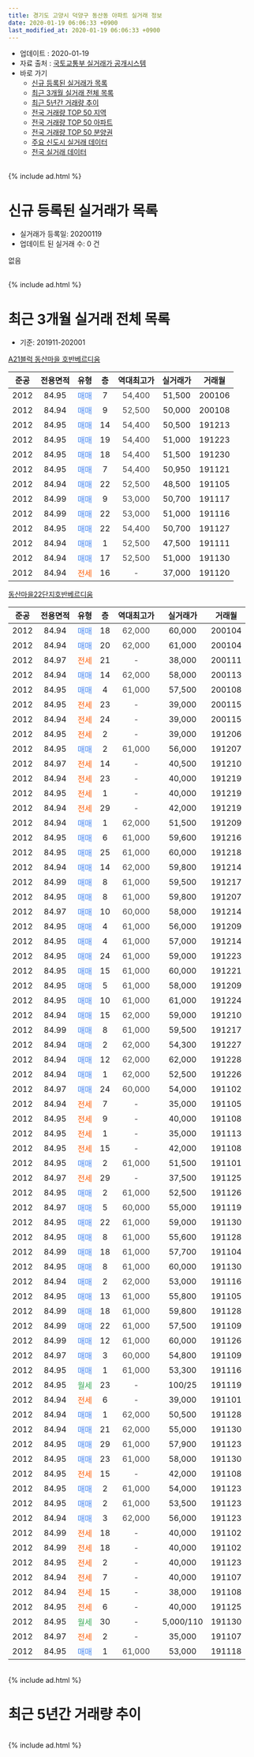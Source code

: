```yaml
---
title: 경기도 고양시 덕양구 동산동 아파트 실거래 정보
date: 2020-01-19 06:06:33 +0900
last_modified_at: 2020-01-19 06:06:33 +0900
---
```


* 업데이트 : 2020-01-19
* 자료 출처 : [국토교통부 실거래가 공개시스템](http://rt.molit.go.kr)
* 바로 가기
    * [신규 등록된 실거래가 목록](#신규-등록된-실거래가-목록)
    * [최근 3개월 실거래 전체 목록](#최근-3개월-실거래-전체-목록)
    * [최근 5년간 거래량 추이](#최근-5년간-거래량-추이)
    * [전국 거래량 TOP 50 지역](https://apt-info.github.io/apt-trade-info/최근-3개월-전국에서-가장-거래가-많이-발생한-지역)
    * [전국 거래량 TOP 50 아파트](https://apt-info.github.io/apt-trade-info/최근-3개월-전국에서-가장-거래가-많이-발생한-아파트)
    * [전국 거래량 TOP 50 분양권](https://apt-info.github.io/apt-trade-info/최근-3개월-전국에서-가장-거래가-많이-발생한-분양권)
    * [주요 신도시 실거래 데이터](https://apt-info.github.io/apt-trade-info/주요-신도시)
    * [전국 실거래 데이터](https://apt-info.github.io/apt-trade-info/전국)
<br>
{% include ad.html %}
<br>

# 신규 등록된 실거래가 목록
* 실거래가 등록일: 20200119
* 업데이트 된 실거래 수: 0 건

없음

<br>
{% include ad.html %}
<br>

# 최근 3개월 실거래 전체 목록
* 기준: 201911-202001


[A21블럭 동산마을 호반베르디움](https://search.naver.com/search.naver?query=%EA%B2%BD%EA%B8%B0%EB%8F%84+%EA%B3%A0%EC%96%91%EC%8B%9C+%EB%8D%95%EC%96%91%EA%B5%AC+%EB%8F%99%EC%82%B0%EB%8F%99+A21%EB%B8%94%EB%9F%AD+%EB%8F%99%EC%82%B0%EB%A7%88%EC%9D%84+%ED%98%B8%EB%B0%98%EB%B2%A0%EB%A5%B4%EB%94%94%EC%9B%80)

|준공|전용면적|유형|층|역대최고가|실거래가|거래월|
|:---:|:---:|:---:|:---:|:---:|:---:|:---:|
|2012|84.95|<span style="color:#4285f3">매매</span>|7|<span style="color:#444444">54,400</span>|51,500|200106|
|2012|84.94|<span style="color:#4285f3">매매</span>|9|<span style="color:#444444">52,500</span>|50,000|200108|
|2012|84.95|<span style="color:#4285f3">매매</span>|14|<span style="color:#444444">54,400</span>|50,500|191213|
|2012|84.95|<span style="color:#4285f3">매매</span>|19|<span style="color:#444444">54,400</span>|51,000|191223|
|2012|84.95|<span style="color:#4285f3">매매</span>|18|<span style="color:#444444">54,400</span>|51,500|191230|
|2012|84.95|<span style="color:#4285f3">매매</span>|7|<span style="color:#444444">54,400</span>|50,950|191121|
|2012|84.94|<span style="color:#4285f3">매매</span>|22|<span style="color:#444444">52,500</span>|48,500|191105|
|2012|84.99|<span style="color:#4285f3">매매</span>|9|<span style="color:#444444">53,000</span>|50,700|191117|
|2012|84.99|<span style="color:#4285f3">매매</span>|22|<span style="color:#444444">53,000</span>|51,000|191116|
|2012|84.95|<span style="color:#4285f3">매매</span>|22|<span style="color:#444444">54,400</span>|50,700|191127|
|2012|84.94|<span style="color:#4285f3">매매</span>|1|<span style="color:#444444">52,500</span>|47,500|191111|
|2012|84.94|<span style="color:#4285f3">매매</span>|17|<span style="color:#444444">52,500</span>|51,000|191130|
|2012|84.94|<span style="color:#ff5a00">전세</span>|16|<span style="color:#444444">-</span>|37,000|191120|

[동산마을22단지호반베르디움](https://search.naver.com/search.naver?query=%EA%B2%BD%EA%B8%B0%EB%8F%84+%EA%B3%A0%EC%96%91%EC%8B%9C+%EB%8D%95%EC%96%91%EA%B5%AC+%EB%8F%99%EC%82%B0%EB%8F%99+%EB%8F%99%EC%82%B0%EB%A7%88%EC%9D%8422%EB%8B%A8%EC%A7%80%ED%98%B8%EB%B0%98%EB%B2%A0%EB%A5%B4%EB%94%94%EC%9B%80)

|준공|전용면적|유형|층|역대최고가|실거래가|거래월|
|:---:|:---:|:---:|:---:|:---:|:---:|:---:|
|2012|84.94|<span style="color:#4285f3">매매</span>|18|<span style="color:#444444">62,000</span>|60,000|200104|
|2012|84.94|<span style="color:#4285f3">매매</span>|20|<span style="color:#444444">62,000</span>|61,000|200104|
|2012|84.97|<span style="color:#ff5a00">전세</span>|21|<span style="color:#444444">-</span>|38,000|200111|
|2012|84.94|<span style="color:#4285f3">매매</span>|14|<span style="color:#444444">62,000</span>|58,000|200113|
|2012|84.95|<span style="color:#4285f3">매매</span>|4|<span style="color:#444444">61,000</span>|57,500|200108|
|2012|84.95|<span style="color:#ff5a00">전세</span>|23|<span style="color:#444444">-</span>|39,000|200115|
|2012|84.94|<span style="color:#ff5a00">전세</span>|24|<span style="color:#444444">-</span>|39,000|200115|
|2012|84.95|<span style="color:#ff5a00">전세</span>|2|<span style="color:#444444">-</span>|39,000|191206|
|2012|84.95|<span style="color:#4285f3">매매</span>|2|<span style="color:#444444">61,000</span>|56,000|191207|
|2012|84.97|<span style="color:#ff5a00">전세</span>|14|<span style="color:#444444">-</span>|40,500|191210|
|2012|84.94|<span style="color:#ff5a00">전세</span>|23|<span style="color:#444444">-</span>|40,000|191219|
|2012|84.95|<span style="color:#ff5a00">전세</span>|1|<span style="color:#444444">-</span>|40,000|191219|
|2012|84.94|<span style="color:#ff5a00">전세</span>|29|<span style="color:#444444">-</span>|42,000|191219|
|2012|84.94|<span style="color:#4285f3">매매</span>|1|<span style="color:#444444">62,000</span>|51,500|191209|
|2012|84.95|<span style="color:#4285f3">매매</span>|6|<span style="color:#444444">61,000</span>|59,600|191216|
|2012|84.95|<span style="color:#4285f3">매매</span>|25|<span style="color:#444444">61,000</span>|60,000|191218|
|2012|84.94|<span style="color:#4285f3">매매</span>|14|<span style="color:#444444">62,000</span>|59,800|191214|
|2012|84.99|<span style="color:#4285f3">매매</span>|8|<span style="color:#444444">61,000</span>|59,500|191217|
|2012|84.95|<span style="color:#4285f3">매매</span>|8|<span style="color:#444444">61,000</span>|59,800|191207|
|2012|84.97|<span style="color:#4285f3">매매</span>|10|<span style="color:#444444">60,000</span>|58,000|191214|
|2012|84.95|<span style="color:#4285f3">매매</span>|4|<span style="color:#444444">61,000</span>|56,000|191209|
|2012|84.95|<span style="color:#4285f3">매매</span>|4|<span style="color:#444444">61,000</span>|57,000|191214|
|2012|84.95|<span style="color:#4285f3">매매</span>|24|<span style="color:#444444">61,000</span>|59,000|191223|
|2012|84.95|<span style="color:#4285f3">매매</span>|15|<span style="color:#444444">61,000</span>|60,000|191221|
|2012|84.95|<span style="color:#4285f3">매매</span>|5|<span style="color:#444444">61,000</span>|58,000|191209|
|2012|84.95|<span style="color:#4285f3">매매</span>|10|<span style="color:#444444">61,000</span>|61,000|191224|
|2012|84.94|<span style="color:#4285f3">매매</span>|15|<span style="color:#444444">62,000</span>|59,000|191210|
|2012|84.99|<span style="color:#4285f3">매매</span>|8|<span style="color:#444444">61,000</span>|59,500|191217|
|2012|84.94|<span style="color:#4285f3">매매</span>|2|<span style="color:#444444">62,000</span>|54,300|191227|
|2012|84.94|<span style="color:#4285f3">매매</span>|12|<span style="color:#444444">62,000</span>|62,000|191228|
|2012|84.94|<span style="color:#4285f3">매매</span>|1|<span style="color:#444444">62,000</span>|52,500|191226|
|2012|84.97|<span style="color:#4285f3">매매</span>|24|<span style="color:#444444">60,000</span>|54,000|191102|
|2012|84.94|<span style="color:#ff5a00">전세</span>|7|<span style="color:#444444">-</span>|35,000|191105|
|2012|84.95|<span style="color:#ff5a00">전세</span>|9|<span style="color:#444444">-</span>|40,000|191108|
|2012|84.95|<span style="color:#ff5a00">전세</span>|1|<span style="color:#444444">-</span>|35,000|191113|
|2012|84.95|<span style="color:#ff5a00">전세</span>|15|<span style="color:#444444">-</span>|42,000|191108|
|2012|84.95|<span style="color:#4285f3">매매</span>|2|<span style="color:#444444">61,000</span>|51,500|191101|
|2012|84.97|<span style="color:#ff5a00">전세</span>|29|<span style="color:#444444">-</span>|37,500|191125|
|2012|84.95|<span style="color:#4285f3">매매</span>|2|<span style="color:#444444">61,000</span>|52,500|191126|
|2012|84.97|<span style="color:#4285f3">매매</span>|5|<span style="color:#444444">60,000</span>|55,000|191119|
|2012|84.95|<span style="color:#4285f3">매매</span>|22|<span style="color:#444444">61,000</span>|59,000|191130|
|2012|84.95|<span style="color:#4285f3">매매</span>|8|<span style="color:#444444">61,000</span>|55,600|191128|
|2012|84.99|<span style="color:#4285f3">매매</span>|18|<span style="color:#444444">61,000</span>|57,700|191104|
|2012|84.95|<span style="color:#4285f3">매매</span>|8|<span style="color:#444444">61,000</span>|60,000|191130|
|2012|84.94|<span style="color:#4285f3">매매</span>|2|<span style="color:#444444">62,000</span>|53,000|191116|
|2012|84.95|<span style="color:#4285f3">매매</span>|13|<span style="color:#444444">61,000</span>|55,800|191105|
|2012|84.99|<span style="color:#4285f3">매매</span>|18|<span style="color:#444444">61,000</span>|59,800|191128|
|2012|84.99|<span style="color:#4285f3">매매</span>|22|<span style="color:#444444">61,000</span>|57,500|191109|
|2012|84.99|<span style="color:#4285f3">매매</span>|12|<span style="color:#444444">61,000</span>|60,000|191126|
|2012|84.97|<span style="color:#4285f3">매매</span>|3|<span style="color:#444444">60,000</span>|54,800|191109|
|2012|84.95|<span style="color:#4285f3">매매</span>|1|<span style="color:#444444">61,000</span>|53,300|191116|
|2012|84.95|<span style="color:#34a853">월세</span>|23|<span style="color:#444444">-</span>|100/25|191119|
|2012|84.94|<span style="color:#ff5a00">전세</span>|6|<span style="color:#444444">-</span>|39,000|191101|
|2012|84.94|<span style="color:#4285f3">매매</span>|1|<span style="color:#444444">62,000</span>|50,500|191128|
|2012|84.94|<span style="color:#4285f3">매매</span>|21|<span style="color:#444444">62,000</span>|55,000|191130|
|2012|84.95|<span style="color:#4285f3">매매</span>|29|<span style="color:#444444">61,000</span>|57,900|191123|
|2012|84.95|<span style="color:#4285f3">매매</span>|23|<span style="color:#444444">61,000</span>|58,000|191130|
|2012|84.95|<span style="color:#ff5a00">전세</span>|15|<span style="color:#444444">-</span>|42,000|191108|
|2012|84.95|<span style="color:#4285f3">매매</span>|2|<span style="color:#444444">61,000</span>|54,000|191123|
|2012|84.95|<span style="color:#4285f3">매매</span>|2|<span style="color:#444444">61,000</span>|53,500|191123|
|2012|84.94|<span style="color:#4285f3">매매</span>|3|<span style="color:#444444">62,000</span>|56,000|191123|
|2012|84.99|<span style="color:#ff5a00">전세</span>|18|<span style="color:#444444">-</span>|40,000|191102|
|2012|84.99|<span style="color:#ff5a00">전세</span>|18|<span style="color:#444444">-</span>|40,000|191102|
|2012|84.95|<span style="color:#ff5a00">전세</span>|2|<span style="color:#444444">-</span>|40,000|191123|
|2012|84.94|<span style="color:#ff5a00">전세</span>|7|<span style="color:#444444">-</span>|40,000|191107|
|2012|84.94|<span style="color:#ff5a00">전세</span>|15|<span style="color:#444444">-</span>|38,000|191108|
|2012|84.95|<span style="color:#ff5a00">전세</span>|6|<span style="color:#444444">-</span>|40,000|191125|
|2012|84.95|<span style="color:#34a853">월세</span>|30|<span style="color:#444444">-</span>|5,000/110|191130|
|2012|84.97|<span style="color:#ff5a00">전세</span>|2|<span style="color:#444444">-</span>|35,000|191107|
|2012|84.95|<span style="color:#4285f3">매매</span>|1|<span style="color:#444444">61,000</span>|53,000|191118|


<br>
{% include ad.html %}
<br>

# 최근 5년간 거래량 추이


<div style="width:100%;">
    <canvas id="deal_progress" height="200"></canvas>
</div>

<script>
new Chart(document.getElementById("deal_progress"), {
    type: 'line',
    data: {
        labels: ['201501','201502','201503','201504','201505','201506','201507','201508','201509','201510','201511','201512','201601','201602','201603','201604','201605','201606','201607','201608','201609','201610','201611','201612','201701','201702','201703','201704','201705','201706','201707','201708','201709','201710','201711','201712','201801','201802','201803','201804','201805','201806','201807','201808','201809','201810','201811','201812','201901','201902','201903','201904','201905','201906','201907','201908','201909','201910','201911','201912','202001'],
        datasets: [{
            label: '매매',
            pointRadius: 1,
            data: [6, 13, 22, 11, 10, 4, 4, 5, 4, 11, 5, 5, 4, 4, 13, 6, 9, 17, 14, 22, 22, 12, 2, 1, 1, 2, 0, 5, 6, 2, 5, 3, 3, 3, 2, 4, 2, 3, 8, 5, 6, 11, 8, 55, 42, 12, 9, 1, 4, 4, 0, 1, 5, 3, 7, 14, 11, 13, 30, 22, 6],
            borderColor: "rgba(255, 201, 14, 1)",
            backgroundColor: "rgba(255, 201, 14, 0.5)",
            fill: false,
            lineTension: 0
        },{
            label: '전월세',
            pointRadius: 1,
            data: [29, 15, 6, 6, 2, 3, 2, 2, 6, 9, 3, 1, 3, 8, 8, 3, 9, 12, 9, 14, 18, 39, 24, 16, 16, 19, 11, 8, 4, 9, 13, 10, 15, 13, 12, 17, 8, 6, 15, 9, 10, 8, 7, 18, 14, 13, 7, 9, 13, 10, 12, 7, 9, 2, 7, 13, 10, 14, 17, 5, 3],
            borderColor: "rgba(0, 141, 185, 1)",
            backgroundColor: "rgba(0, 141, 185, 0.5)",
            fill: false,
            lineTension: 0
        }
        ]
    },
    options: {
        responsive: true,
        title: {
            display: false
        },
        tooltips: {
            mode: 'index',
            intersect: false
        },
        hover: {
            mode: 'nearest',
            intersect: true
        },
        scales: {
            xAxes: [{
                display: true,
                scaleLabel: {
                    display: true,
                    labelString: '년/월'
                }
            }],
            yAxes: [{
                display: true,
                ticks: {
                    suggestedMin: 0,
                },
                scaleLabel: {
                    display: true,
                    labelString: '실거래 수'
                }
            }]
        }
    }
});

</script>


<br>
{% include ad.html %}
<br>

